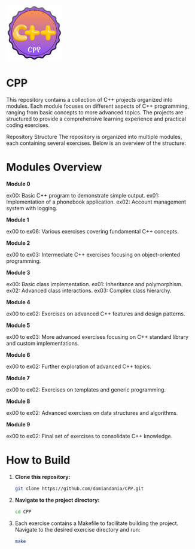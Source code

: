 <p>
<img src="https://github.com/damiandania/damiandania/blob/main/Pics/CPP.png"
	alt="Project pic" width="150" height="150"/>
</p>

# CPP

This repository contains a collection of C++ projects organized into modules. Each module focuses on different aspects of C++ programming, ranging from basic concepts to more advanced topics. The projects are structured to provide a comprehensive learning experience and practical coding exercises.

Repository Structure
The repository is organized into multiple modules, each containing several exercises. Below is an overview of the structure:

# Modules Overview

**Module 0**

ex00: Basic C++ program to demonstrate simple output.
ex01: Implementation of a phonebook application.
ex02: Account management system with logging.

**Module 1**

ex00 to ex06: Various exercises covering fundamental C++ concepts.

**Module 2**

ex00 to ex03: Intermediate C++ exercises focusing on object-oriented programming.

**Module 3**

ex00: Basic class implementation.
ex01: Inheritance and polymorphism.
ex02: Advanced class interactions.
ex03: Complex class hierarchy.

**Module 4**

ex00 to ex02: Exercises on advanced C++ features and design patterns.

**Module 5**

ex00 to ex03: More advanced exercises focusing on C++ standard library and custom implementations.

**Module 6**

ex00 to ex02: Further exploration of advanced C++ topics.

**Module 7**

ex00 to ex02: Exercises on templates and generic programming.

**Module 8**

ex00 to ex02: Advanced exercises on data structures and algorithms.

**Module 9**

ex00 to ex02: Final set of exercises to consolidate C++ knowledge.

# How to Build

1. **Clone this repository:**
	```bash
	git clone https://github.com/damiandania/CPP.git

2. **Navigate to the project directory:**
	```bash
	cd CPP

3. Each exercise contains a Makefile to facilitate building the project. Navigate to the desired exercise directory and run:
	```bash
	make
